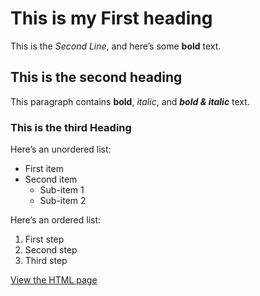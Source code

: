 # This is my **First heading**
This is the _Second Line_, and here’s some **bold** text.

## This is the **second heading**
This paragraph contains **bold**, _italic_, and **_bold & italic_** text.

### This is the third Heading
Here’s an unordered list:
- First item
- Second item
  - Sub-item 1
  - Sub-item 2

Here’s an ordered list:
1. First step
2. Second step
3. Third step

[View the HTML page](readme.html)
